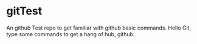 # gitTest
An github Test repo to get familiar with github basic commands.
Hello Git, type some commands to get a hang of hub, github.
